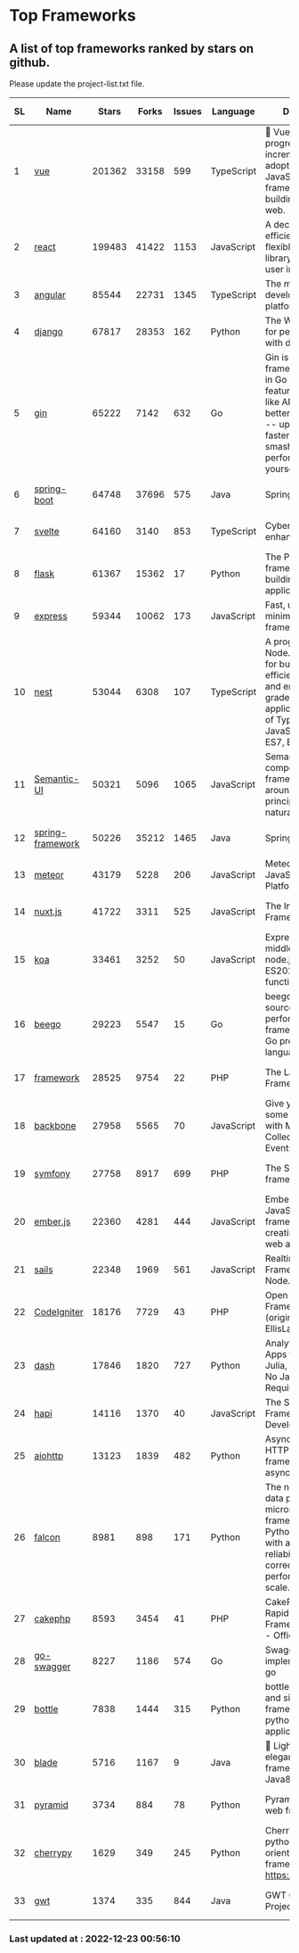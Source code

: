 # Top Frameworks
## A list of top frameworks ranked by stars on github.  
Please update the project-list.txt file.

| SL| Name  | Stars| Forks| Issues | Language | Description | Last Commit |
| --| ------| -----| ---- | ------ | -------- | ----------- | ----------- |
| 1 | [vue](https://github.com/vuejs/vue) | 201362 | 33158 | 599 | TypeScript | 🖖 Vue.js is a progressive, incrementally-adoptable JavaScript framework for building UI on the web. | 2022-12-14 08:43:02 |
| 2 | [react](https://github.com/facebook/react) | 199483 | 41422 | 1153 | JavaScript | A declarative, efficient, and flexible JavaScript library for building user interfaces. | 2022-12-22 04:55:49 |
| 3 | [angular](https://github.com/angular/angular) | 85544 | 22731 | 1345 | TypeScript | The modern web developer’s platform | 2022-12-21 13:08:18 |
| 4 | [django](https://github.com/django/django) | 67817 | 28353 | 162 | Python | The Web framework for perfectionists with deadlines. | 2022-12-22 09:41:12 |
| 5 | [gin](https://github.com/gin-gonic/gin) | 65222 | 7142 | 632 | Go | Gin is a HTTP web framework written in Go (Golang). It features a Martini-like API with much better performance -- up to 40 times faster. If you need smashing performance, get yourself some Gin. | 2022-12-22 15:18:47 |
| 6 | [spring-boot](https://github.com/spring-projects/spring-boot) | 64748 | 37696 | 575 | Java | Spring Boot | 2022-12-22 21:36:02 |
| 7 | [svelte](https://github.com/sveltejs/svelte) | 64160 | 3140 | 853 | TypeScript | Cybernetically enhanced web apps | 2022-12-22 16:47:52 |
| 8 | [flask](https://github.com/pallets/flask) | 61367 | 15362 | 17 | Python | The Python micro framework for building web applications. | 2022-11-25 15:51:37 |
| 9 | [express](https://github.com/expressjs/express) | 59344 | 10062 | 173 | JavaScript | Fast, unopinionated, minimalist web framework for node. | 2022-10-08 20:11:42 |
| 10 | [nest](https://github.com/nestjs/nest) | 53044 | 6308 | 107 | TypeScript | A progressive Node.js framework for building efficient, scalable, and enterprise-grade server-side applications on top of TypeScript & JavaScript (ES6, ES7, ES8) 🚀 | 2022-12-16 07:16:02 |
| 11 | [Semantic-UI](https://github.com/Semantic-Org/Semantic-UI) | 50321 | 5096 | 1065 | JavaScript | Semantic is a UI component framework based around useful principles from natural language. | 2022-10-06 20:02:37 |
| 12 | [spring-framework](https://github.com/spring-projects/spring-framework) | 50226 | 35212 | 1465 | Java | Spring Framework | 2022-12-20 14:21:54 |
| 13 | [meteor](https://github.com/meteor/meteor) | 43179 | 5228 | 206 | JavaScript | Meteor, the JavaScript App Platform | 2022-12-22 12:50:09 |
| 14 | [nuxt.js](https://github.com/nuxt/nuxt.js) | 41722 | 3311 | 525 | JavaScript | The Intuitive Vue(2) Framework | 2022-12-19 17:01:27 |
| 15 | [koa](https://github.com/koajs/koa) | 33461 | 3252 | 50 | JavaScript | Expressive middleware for node.js using ES2017 async functions | 2022-12-09 05:49:41 |
| 16 | [beego](https://github.com/beego/beego) | 29223 | 5547 | 15 | Go | beego is an open-source, high-performance web framework for the Go programming language. | 2022-12-22 16:56:05 |
| 17 | [framework](https://github.com/laravel/framework) | 28525 | 9754 | 22 | PHP | The Laravel Framework. | 2022-12-22 21:09:44 |
| 18 | [backbone](https://github.com/jashkenas/backbone) | 27958 | 5565 | 70 | JavaScript | Give your JS App some Backbone with Models, Views, Collections, and Events | 2022-11-23 20:55:56 |
| 19 | [symfony](https://github.com/symfony/symfony) | 27758 | 8917 | 699 | PHP | The Symfony PHP framework | 2022-12-22 20:32:03 |
| 20 | [ember.js](https://github.com/emberjs/ember.js) | 22360 | 4281 | 444 | JavaScript | Ember.js - A JavaScript framework for creating ambitious web applications | 2022-12-22 18:18:17 |
| 21 | [sails](https://github.com/balderdashy/sails) | 22348 | 1969 | 561 | JavaScript | Realtime MVC Framework for Node.js | 2022-11-21 02:21:42 |
| 22 | [CodeIgniter](https://github.com/bcit-ci/CodeIgniter) | 18176 | 7729 | 43 | PHP | Open Source PHP Framework (originally from EllisLab) | 2022-12-01 11:38:45 |
| 23 | [dash](https://github.com/plotly/dash) | 17846 | 1820 | 727 | Python | Analytical Web Apps for Python, R, Julia, and Jupyter. No JavaScript Required. | 2022-12-17 15:12:48 |
| 24 | [hapi](https://github.com/hapijs/hapi) | 14116 | 1370 | 40 | JavaScript | The Simple, Secure Framework Developers Trust | 2022-12-22 16:11:31 |
| 25 | [aiohttp](https://github.com/aio-libs/aiohttp) | 13123 | 1839 | 482 | Python | Asynchronous HTTP client/server framework for asyncio and Python | 2022-12-12 17:19:25 |
| 26 | [falcon](https://github.com/falconry/falcon) | 8981 | 898 | 171 | Python | The no-magic web data plane API and microservices framework for Python developers, with a focus on reliability, correctness, and performance at scale. | 2022-12-02 14:57:32 |
| 27 | [cakephp](https://github.com/cakephp/cakephp) | 8593 | 3454 | 41 | PHP | CakePHP: The Rapid Development Framework for PHP - Official Repository | 2022-12-21 12:34:45 |
| 28 | [go-swagger](https://github.com/go-swagger/go-swagger) | 8227 | 1186 | 574 | Go | Swagger 2.0 implementation for go | 2022-12-18 01:03:36 |
| 29 | [bottle](https://github.com/bottlepy/bottle) | 7838 | 1444 | 315 | Python | bottle.py is a fast and simple micro-framework for python web-applications. | 2022-09-05 15:24:52 |
| 30 | [blade](https://github.com/lets-blade/blade) | 5716 | 1167 | 9 | Java | :rocket: Lightning fast and elegant mvc framework for Java8 | 2022-05-10 12:38:06 |
| 31 | [pyramid](https://github.com/Pylons/pyramid) | 3734 | 884 | 78 | Python | Pyramid - A Python web framework | 2022-09-29 23:22:56 |
| 32 | [cherrypy](https://github.com/cherrypy/cherrypy) | 1629 | 349 | 245 | Python | CherryPy is a pythonic, object-oriented HTTP framework.      https://cherrypy.dev | 2022-07-17 20:36:25 |
| 33 | [gwt](https://github.com/gwtproject/gwt) | 1374 | 335 | 844 | Java | GWT Open Source Project | 2022-11-30 14:11:08 |

### Last updated at : 2022-12-23 00:56:10
